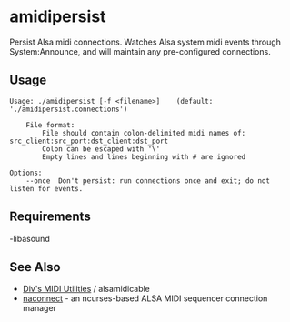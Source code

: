 # amidipersist
Persist Alsa midi connections.
Watches Alsa system midi events through System:Announce, and will maintain any pre-configured connections.

## Usage
    Usage: ./amidipersist [-f <filename>]	 (default: './amidipersist.connections')

	    File format:
		    File should contain colon-delimited midi names of: src_client:src_port:dst_client:dst_port
		    Colon can be escaped with '\'
		    Empty lines and lines beginning with # are ignored

    Options:
	    --once	Don't persist: run connections once and exit; do not listen for events.
	    

## Requirements
-libasound

## See Also
- [Div's MIDI Utilities](https://github.com/dgslomin/divs-midi-utilities) / alsamidicable
- [naconnect](https://github.com/nedko/naconnect) - an ncurses-based ALSA MIDI sequencer connection manager
